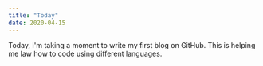 ```yaml
---
title: "Today"
date: 2020-04-15
---
```

Today, I'm taking a moment to write my first blog on GitHub. This is helping me law how to code using different languages.
